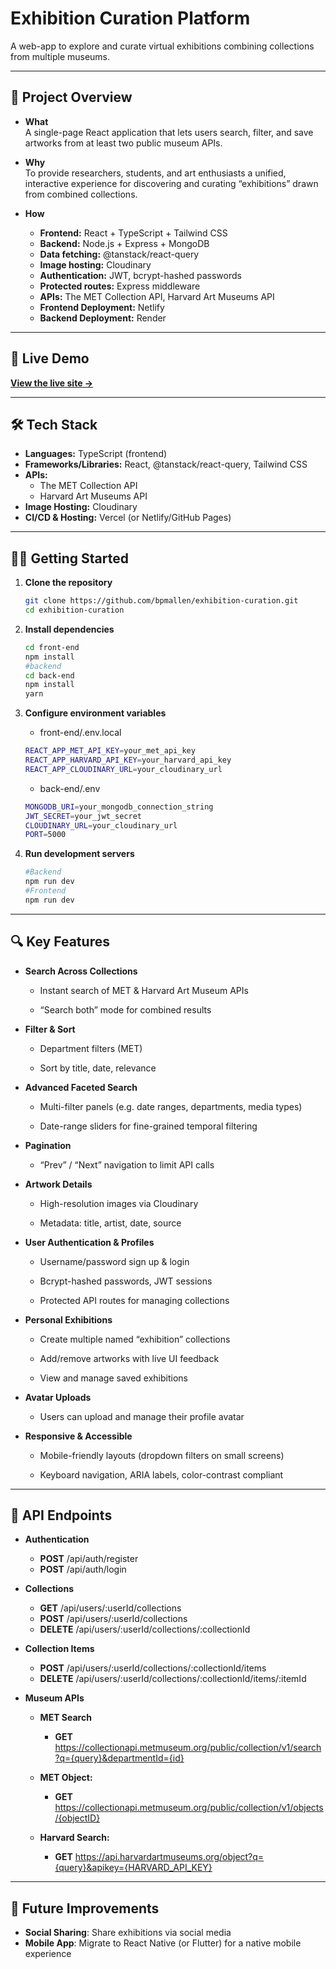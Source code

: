 # Exhibition Curation Platform

A web-app to explore and curate virtual exhibitions combining collections from multiple museums.

---

## 🎯 Project Overview

- **What**  
  A single-page React application that lets users search, filter, and save artworks from at least two public museum APIs.

- **Why**  
  To provide researchers, students, and art enthusiasts a unified, interactive experience for discovering and curating “exhibitions” drawn from combined collections.

- **How**
  - **Frontend:** React + TypeScript + Tailwind CSS
  - **Backend:** Node.js + Express + MongoDB
  - **Data fetching:** @tanstack/react-query
  - **Image hosting:** Cloudinary
  - **Authentication:** JWT, bcrypt-hashed passwords
  - **Protected routes:** Express middleware
  - **APIs:** The MET Collection API, Harvard Art Museums API
  - **Frontend Deployment:** Netlify
  - **Backend Deployment:** Render

---

## 🚀 Live Demo

**[View the live site →](https://artizen-curation.netlify.app/)**

---

## 🛠️ Tech Stack

- **Languages:** TypeScript (frontend)
- **Frameworks/Libraries:** React, @tanstack/react-query, Tailwind CSS
- **APIs:**
  - The MET Collection API
  - Harvard Art Museums API
- **Image Hosting:** Cloudinary
- **CI/CD & Hosting:** Vercel (or Netlify/GitHub Pages)

---

## 👩‍💻 Getting Started

1. **Clone the repository**

   ```bash
   git clone https://github.com/bpmallen/exhibition-curation.git
   cd exhibition-curation
   ```

2. **Install dependencies**
   ```bash
   cd front-end
   npm install
   #backend
   cd back-end
   npm install
   yarn
   ```
3. **Configure environment variables**
   - front-end/.env.local
   ```bash
   REACT_APP_MET_API_KEY=your_met_api_key
   REACT_APP_HARVARD_API_KEY=your_harvard_api_key
   REACT_APP_CLOUDINARY_URL=your_cloudinary_url
   ```
   - back-end/.env
   ```bash
   MONGODB_URI=your_mongodb_connection_string
   JWT_SECRET=your_jwt_secret
   CLOUDINARY_URL=your_cloudinary_url
   PORT=5000
   ```
4. **Run development servers**
   ```bash
   #Backend
   npm run dev
   #Frontend
   npm run dev
   ```

---

## 🔍 Key Features

- **Search Across Collections**

  - Instant search of MET & Harvard Art Museum APIs

  - “Search both” mode for combined results

- **Filter & Sort**

  - Department filters (MET)

  - Sort by title, date, relevance

- **Advanced Faceted Search**

  - Multi-filter panels (e.g. date ranges, departments, media types)

  - Date-range sliders for fine-grained temporal filtering

- **Pagination**

  - “Prev” / “Next” navigation to limit API calls

- **Artwork Details**

  - High-resolution images via Cloudinary

  - Metadata: title, artist, date, source

- **User Authentication & Profiles**

  - Username/password sign up & login

  - Bcrypt-hashed passwords, JWT sessions

  - Protected API routes for managing collections

- **Personal Exhibitions**

  - Create multiple named “exhibition” collections

  - Add/remove artworks with live UI feedback

  - View and manage saved exhibitions

- **Avatar Uploads**

  - Users can upload and manage their profile avatar

- **Responsive & Accessible**

  - Mobile-friendly layouts (dropdown filters on small screens)

  - Keyboard navigation, ARIA labels, color-contrast compliant

---

## 📑 API Endpoints

- **Authentication**
  - **POST** /api/auth/register
  - **POST** /api/auth/login
- **Collections**
  - **GET** /api/users/:userId/collections
  - **POST** /api/users/:userId/collections
  - **DELETE** /api/users/:userId/collections/:collectionId
- **Collection Items**
  - **POST** /api/users/:userId/collections/:collectionId/items
  - **DELETE** /api/users/:userId/collections/:collectionId/items/:itemId
- **Museum APIs**

  - **MET Search**

    - **GET** https://collectionapi.metmuseum.org/public/collection/v1/search?q={query}&departmentId={id}

  - **MET Object:**

    - **GET** https://collectionapi.metmuseum.org/public/collection/v1/objects/{objectID}

  - **Harvard Search:**
    - **GET** https://api.harvardartmuseums.org/object?q={query}&apikey={HARVARD_API_KEY}

---

## 📝 Future Improvements

- **Social Sharing**: Share exhibitions via social media
- **Mobile App**: Migrate to React Native (or Flutter) for a native mobile experience
